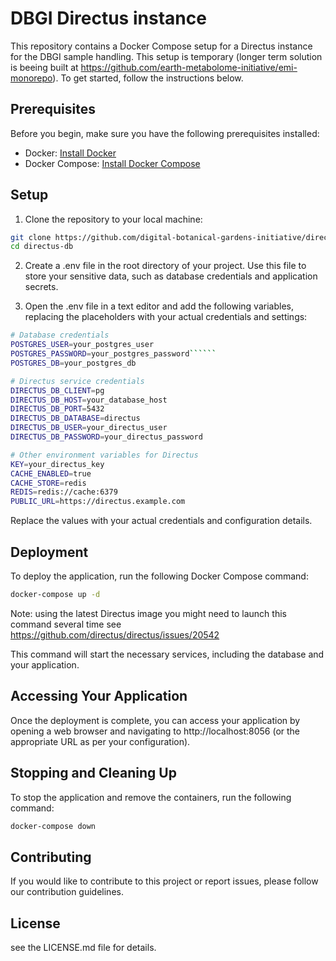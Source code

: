 # DBGI Directus instance

This repository contains a Docker Compose setup for a Directus instance for the DBGI sample handling. This setup is temporary (longer term solution is beeing built at https://github.com/earth-metabolome-initiative/emi-monorepo). To get started, follow the instructions below.

## Prerequisites

Before you begin, make sure you have the following prerequisites installed:

- Docker: [Install Docker](https://docs.docker.com/get-docker/)
- Docker Compose: [Install Docker Compose](https://docs.docker.com/compose/install/)

## Setup

1. Clone the repository to your local machine:

```bash
git clone https://github.com/digital-botanical-gardens-initiative/directus-db.git
cd directus-db
```

2. Create a .env file in the root directory of your project. Use this file to store your sensitive data, such as database credentials and application secrets.

3. Open the .env file in a text editor and add the following variables, replacing the placeholders with your actual credentials and settings:

```sh
# Database credentials
POSTGRES_USER=your_postgres_user
POSTGRES_PASSWORD=your_postgres_password``````
POSTGRES_DB=your_postgres_db

# Directus service credentials
DIRECTUS_DB_CLIENT=pg
DIRECTUS_DB_HOST=your_database_host
DIRECTUS_DB_PORT=5432
DIRECTUS_DB_DATABASE=directus
DIRECTUS_DB_USER=your_directus_user
DIRECTUS_DB_PASSWORD=your_directus_password

# Other environment variables for Directus
KEY=your_directus_key
CACHE_ENABLED=true
CACHE_STORE=redis
REDIS=redis://cache:6379
PUBLIC_URL=https://directus.example.com
```

Replace the values with your actual credentials and configuration details.


## Deployment

To deploy the application, run the following Docker Compose command:

```sh
docker-compose up -d
```

Note: using the latest Directus image you might need to launch this command several time see https://github.com/directus/directus/issues/20542

This command will start the necessary services, including the database and your application.

## Accessing Your Application

Once the deployment is complete, you can access your application by opening a web browser and navigating to http://localhost:8056 (or the appropriate URL as per your configuration).


## Stopping and Cleaning Up

To stop the application and remove the containers, run the following command:

```sh
docker-compose down
```

## Contributing

If you would like to contribute to this project or report issues, please follow our contribution guidelines.

## License

see the LICENSE.md file for details.
